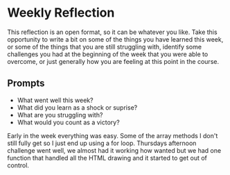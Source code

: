 # Weekly Reflection
This reflection is an open format, so it can be whatever you like. Take this opportunity to write a bit on some of the things you have learned this week, or some of the things that you are still struggling with, identify some challenges you had at the beginning of the week that you were able to overcome, or just generally how you are feeling at this point in the course.

## Prompts
- What went well this week?
- What did you learn as a shock or suprise?
- What are you struggling with?
- What would you count as a victory?

Early in the week everything was easy. Some of the array methods I don't still fully get so I just end up using a for loop. Thursdays afternoon challenge went well, we almost had it working how wanted but we had one function that handled all the HTML drawing and it started to get out of control. 